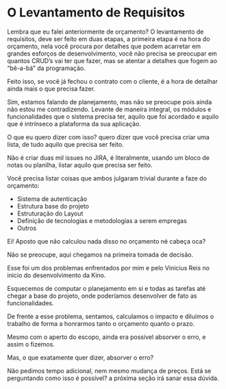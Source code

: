 # O Levantamento de Requisitos

Lembra que eu falei anteriormente de orçamento? O levantamento de requisitos, deve ser feito em duas etapas, a primeira etapa é na hora do orçamento, nela você procura por detalhes que podem acarretar em grandes esforços de desenvolvimento, você não precisa se preocupar em quantos CRUD’s vai ter que fazer, mas se atentar a detalhes que fogem ao “bê-a-bá” da programação.

Feito isso, se você já fechou o contrato com o cliente, é a hora de detalhar ainda mais o que precisa fazer.

Sim, estamos falando de planejamento, mas não se preocupe pois ainda não estou me contradizendo. Levante de maneira integral, os módulos e funcionalidades que o sistema precisa ter, aquilo que foi acordado e aquilo que é intrínseco a plataforma da sua aplicação.

O que eu quero dizer com isso? quero dizer que você precisa criar uma lista, de tudo aquilo que precisa ser feito.

Não é criar duas mil issues no JIRA, é literalmente, usando um bloco de notas ou planilha, listar aquilo que precisa ser feito.

Você precisa listar coisas que ambos julgaram trivial durante a faze do orçamento:

- Sistema de autenticação
- Estrutura base do projeto
- Estruturação do Layout
- Definição de tecnologias e metodologias a serem empregas
- Outros

Ei! Aposto que não calculou nada disso no orçamento né cabeça oca?

Não se preocupe, aqui chegamos na primeira tomada de decisão.

Esse foi um dos problemas enfrentados por mim e pelo Vinicius Reis no inicio do desenvolvimento da Kino.

Esquecemos de computar o planejamento em si e todas as tarefas até chegar a base do projeto, onde poderíamos desenvolver de fato as funcionalidades.

De frente a esse problema, sentamos, calculamos o impacto e diluímos o trabalho de forma a honrarmos tanto o orçamento quanto o prazo.

Mesmo com o aperto do escopo, ainda era possível absorver o erro, e assim o fizemos.

Mas, o que exatamente quer dizer, absorver o erro?

Não pedimos tempo adicional, nem mesmo mudança de preços. Está se perguntando como isso é possível? a próxima seção irá sanar essa dúvida.